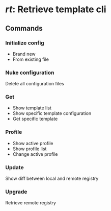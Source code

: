 # *rt*: Retrieve template cli

## Commands

### Initialize config

+ Brand new
+ From existing file

### Nuke configuration

Delete all configuration files

### Get

+ Show template list
+ Show specific template configuration
+ Get specific template

### Profile

+ Show active profile
+ Show profile list
+ Change active profile

### Update

Show diff between local and remote registry

### Upgrade

Retrieve remote registry
